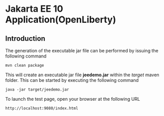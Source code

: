 # Jakarta EE 10 Application(OpenLiberty)

## Introduction

The generation of the executable jar file can be performed by issuing the following command


    mvn clean package

This will create an executable jar file **jeedemo.jar** within the _target_ maven folder. This can be started by executing the following command

    java -jar target/jeedemo.jar

To launch the test page, open your browser at the following URL

    http://localhost:9080/index.html 
